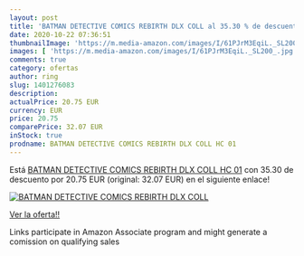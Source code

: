 ```yaml
---
layout: post
title: 'BATMAN DETECTIVE COMICS REBIRTH DLX COLL al 35.30 % de descuento'
date: 2020-10-22 07:36:51
thumbnailImage: 'https://m.media-amazon.com/images/I/61PJrM3EqiL._SL200_.jpg'
images: [ 'https://m.media-amazon.com/images/I/61PJrM3EqiL._SL200_.jpg' ]
comments: true
category: ofertas
author: ring
slug: 1401276083
description:
actualPrice: 20.75 EUR
currency: EUR
price: 20.75
comparePrice: 32.07 EUR
inStock: true
prodname: BATMAN DETECTIVE COMICS REBIRTH DLX COLL HC 01
---
```


Está [BATMAN DETECTIVE COMICS REBIRTH DLX COLL HC 01](https://www.amazon.es/dp/1401276083/?tag=tolees-21) con 35.30 de descuento por 20.75 EUR (original: 32.07 EUR) en el siguiente enlace!

[![BATMAN DETECTIVE COMICS REBIRTH DLX COLL](https://m.media-amazon.com/images/I/61PJrM3EqiL._SL200_.jpg)](https://www.amazon.es/dp/1401276083/?tag=tolees-21)

[Ver la oferta!!](https://www.amazon.es/dp/1401276083/?tag=tolees-21)

Links participate in Amazon Associate program and might generate a comission on qualifying sales


